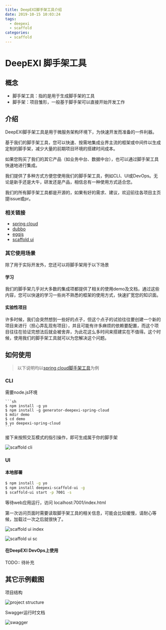 ```yaml
---
title: DeepEXI脚手架工具介绍
date: 2019-10-15 10:03:24
tags:
  - deepexi
  - scaffold
categories:
  - scaffold
---
```


# DeepEXI 脚手架工具

## 概念

- 脚手架工具：指的是用于生成脚手架的工具
- 脚手架：项目雏形，一般基于脚手架可以直接开始开发工作

## 介绍

DeepEXI脚手架工具是用于微服务架构环境下，为快速开发而准备的一件利器。

基于我们的脚手架工具，您可以快速、按需地集成业界主流的框架或中间件以生成定制的脚手架，减少大量的前期项目环境的搭建时间成本。

如果您购买了我们的其它产品（如业务中台、数据中台），也可以通过脚手架工具快速地进行集成。

我们提供了多种方式方便您使用我们的脚手架工具，例如CLI、UI或DevOps。无论是新手还是大牛，研发还是产品，相信总有一种使用方式适合您。

我们的所有脚手架工具都是开源的，如果有好的需求、建议，欢迎前往各项目主页提issue或pr。

### 相关链接

- [spring cloud](https://github.com/deepexi/generator-deepexi-spring-cloud)
- [dubbo](https://github.com/deepexi/generator-deepexi-dubbo)
- [eggjs](https://github.com/deepexi/generator-deepexi-eggjs)
- [scaffold ui](https://github.com/deepexi/deepexi-scaffold-ui)

### 其它使用场景

除了用于实际开发外，您还可以将脚手架用于以下场景

#### 学习

我们的脚手架几乎对大多数的集成项都提供了相关的使用demo及文档，通过这些内容，您可以快速的学习一些尚不熟悉的框架的使用方式，快速扩宽您的知识面。

#### 实验性项目

许多时候，我们会突然想到一些好的点子，但这个点子的试验往往要创建一个新的项目来进行（担心弄乱现有项目），并且可能有许多麻烦的依赖要配置，而这个项目往往在验证完想法后就会被舍弃，为此花这么多时间来搭建实在不值得。这个时候，使用我们的脚手架工具就可以为您解决这个问题。

## 如何使用

> 以下说明均以[spring cloud脚手架工具](https://github.com/deepexi/generator-deepexi-spring-cloud)为例

### CLI

需要node.js环境

    ```sh
    $ npm install -g yo
    $ npm install -g generator-deepexi-spring-cloud
    $ mdir demo
    $ cd demo
    $ yo deepexi-spring-cloud
    ```

接下来按照交互模式的指引操作，即可生成属于你的脚手架

![scaffold cli](https://raw.githubusercontent.com/deepexi/blog/master/source/_posts/image/scaffold_cli.jpg)

### UI

#### 本地部署

```sh
$ npm install -g yo
$ npm install deepexi-scaffold-ui -g
$ scaffold-ui start -p 7001 -s
```

等待web应用运行，访问 localhost:7001/index.html

第一次访问页面时需要读取脚手架工具的相关信息，可能会比较缓慢，请耐心等候，加载过一次之后就很快了。

![scaffold ui index](https://raw.githubusercontent.com/deepexi/blog/master/source/_posts/image/scaffold_ui_index.jpg)

![scaffold ui sc](https://raw.githubusercontent.com/deepexi/blog/master/source/_posts/image/scaffold_ui_sc.jpg)

#### 在DeepEXI DevOps上使用

TODO:: 待补充

## 其它示例截图

项目结构

![project structure](https://raw.githubusercontent.com/deepexi/blog/master/source/_posts/image/project_structure.jpg)

Swagger运行时文档

![swagger](https://raw.githubusercontent.com/deepexi/blog/master/source/_posts/image/swagger.jpg)



